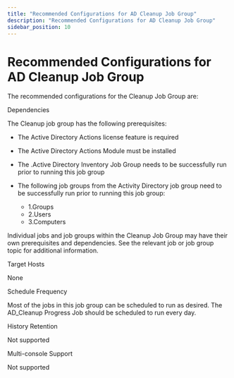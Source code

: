 ```yaml
---
title: "Recommended Configurations for AD Cleanup Job Group"
description: "Recommended Configurations for AD Cleanup Job Group"
sidebar_position: 10
---
```


# Recommended Configurations for AD Cleanup Job Group

The recommended configurations for the Cleanup Job Group are:

Dependencies

The Cleanup job group has the following prerequisites:

- The Active Directory Actions license feature is required
- The Active Directory Actions Module must be installed
- The .Active Directory Inventory Job Group needs to be successfully run prior to running this job
  group
- The following job groups from the Activity Directory job group need to be successfully run prior
  to running this job group:

    - 1.Groups
    - 2.Users
    - 3.Computers

Individual jobs and job groups within the Cleanup Job Group may have their own prerequisites and
dependencies. See the relevant job or job group topic for additional information.

Target Hosts

None

Schedule Frequency

Most of the jobs in this job group can be scheduled to run as desired. The AD_Cleanup Progress Job
should be scheduled to run every day.

History Retention

Not supported

Multi-console Support

Not supported
